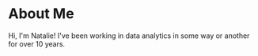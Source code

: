 # About Me
Hi, I'm Natalie! I've been working in data analytics in some way or another for over 10 years. 
